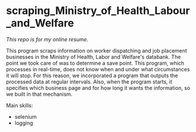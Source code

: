 # scraping_Ministry_of_Health_Labour_and_Welfare
*This repo is for my online resume.*

This program scraps information on worker dispatching and job placement businesses in the Ministry of Health, Labor and Welfare's databank. The point we took care of was to determine a save point. This program, which processes in real-time, does not know when and under what circumstances it will stop. For this reason, we incorporated a program that outputs the processed data at regular intervals. Also, when the program starts, it specifies which business page and for how long it wants the information, so we built in that mechanism.

Main skills:
- selenium
- logging
